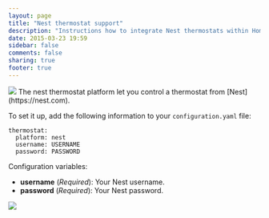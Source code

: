 ```yaml
---
layout: page
title: "Nest thermostat support"
description: "Instructions how to integrate Nest thermostats within Home Assistant."
date: 2015-03-23 19:59
sidebar: false
comments: false
sharing: true
footer: true
---
```


<img src='/images/supported_brands/nest_thermostat.png' class='brand pull-right' />
The nest thermostat platform let you control a thermostat from [Nest](https://nest.com).

To set it up, add the following information to your `configuration.yaml` file:

```
thermostat:
  platform: nest
  username: USERNAME
  password: PASSWORD
```

Configuration variables:

- **username** (*Required*): Your Nest username.
- **password** (*Required*): Your Nest password.

<p class='img'>
  <img src='{{site_root}}/images/screenshots/nest-thermostat-card.png' />
</p>
